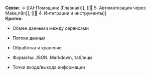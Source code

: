 **Связи**: → [[AI-Помощник (Главная)]], [[🔄 5. Автоматизация через Make,n8n]], [[🔌 4. Интеграции и инструменты]]  
**Кратко**:

- Обмен данными между сервисами
    
- Потоки данных
    
- Обработка и хранение
    
- Форматы: JSON, Markdown, таблицы
    
- Точки входа/выхода информации